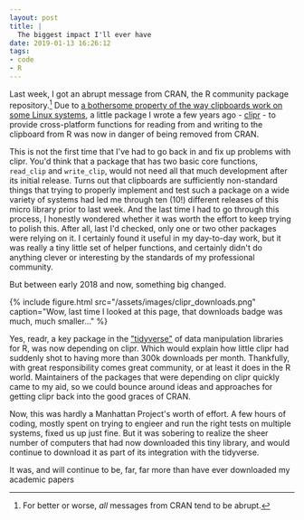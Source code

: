 ```yaml
---
layout: post
title: |
  The biggest impact I'll ever have
date: 2019-01-13 16:26:12
tags:
- code
- R
---
```


[^abrupt]: For better or worse, _all_ messages from CRAN tend to be abrupt.

[clipr]: https://github.com/mdlincoln/clipr

Last week, I got an abrupt message from CRAN, the R community package repository.[^abrupt]
Due to [a bothersome property of the way clipboards work on some Linux systems](https://github.com/mdlincoln/clipr/issues/38), a little package I wrote a few years ago - [clipr] - to provide cross-platform functions for reading from and writing to the clipboard from R was now in danger of being removed from CRAN.

This is not the first time that I've had to go back in and fix up problems with clipr.
You'd think that a package that has two basic core functions, `read_clip` and `write_clip`, would not need all that much development after its initial release.
Turns out that clipboards are sufficiently non-standard things that trying to properly implement and test such a package on a wide variety of systems had led me through ten (10!) different releases of this micro library prior to last week.
And the last time I had to go through this process, I honestly wondered whether it was worth the effort to keep trying to polish this.
After all, last I'd checked, only one or two other packages were relying on it.
I certainly found it useful in my day-to-day work, but it was really a tiny little set of helper functions, and certainly didn't do anything clever or interesting by the standards of my professional community.

But between early 2018 and now, something big changed.

{% include figure.html src="/assets/images/clipr_downloads.png" caption="Wow, last time I looked at this page, that downloads badge was much, much smaller..." %}

Yes, readr, a key package in the ["tidyverse"](https://www.tidyverse.org/) of data manipulation libraries for R, was now depending on clipr.
Which would explain how little clipr had suddenly shot to having more than 300k downloads per month.
Thankfully, with great responsibility comes great community, or at least it does in the R world.
Maintainers of the packages that were depending on clipr quickly came to my aid, so we could bounce around ideas and approaches for getting clipr back into the good graces of CRAN.

Now, this was hardly a Manhattan Project's worth of effort.
A few hours of coding, mostly spent on trying to engieer and run the right tests on multiple systems, fixed us up just fine.
But it was sobering to realize the sheer number of computers that had now downloaded this tiny library, and would continue to download it as part of its integration with the tidyverse.

It was, and will continue to be, far, far more than have ever downloaded my academic papers